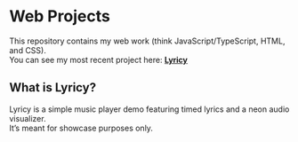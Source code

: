 # Web Projects

This repository contains my web work (think JavaScript/TypeScript, HTML, and CSS).  
You can see my most recent project here: **[Lyricy](https://baranovicben.github.io/portfolio/)**

## What is Lyricy?
Lyricy is a simple music player demo featuring timed lyrics and a neon audio visualizer.  
It’s meant for showcase purposes only.
